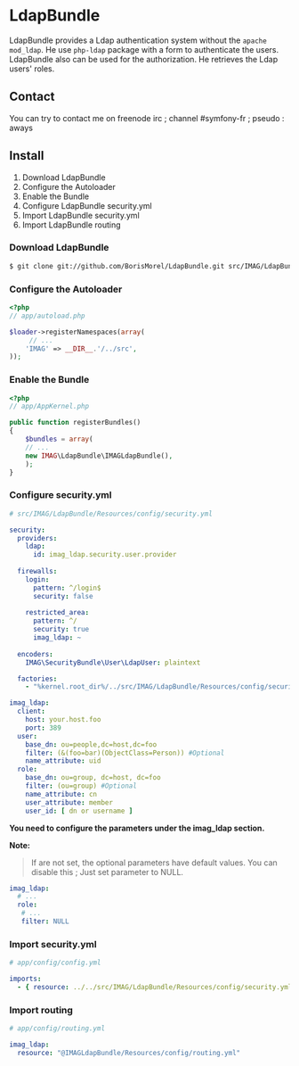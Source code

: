 LdapBundle
==========

LdapBundle provides a Ldap authentication system without the `apache mod_ldap`. He use `php-ldap` package with a form to authenticate the users. LdapBundle also can be used for the authorization. He retrieves the  Ldap users' roles.

Contact
-------
You can try to contact me on freenode irc ; channel #symfony-fr ; pseudo : aways

Install
-------
1. Download LdapBundle
2. Configure the Autoloader
3. Enable the Bundle
4. Configure LdapBundle security.yml
6. Import LdapBundle security.yml
7. Import LdapBundle routing

### Download LdapBundle

``` bash
$ git clone git://github.com/BorisMorel/LdapBundle.git src/IMAG/LdapBundle
```

### Configure the Autoloader

``` php
<?php
// app/autoload.php

$loader->registerNamespaces(array(
     // ...
    'IMAG' => __DIR__.'/../src',
));
```

### Enable the Bundle

``` php
<?php
// app/AppKernel.php

public function registerBundles()
{
    $bundles = array(
    // ...
    new IMAG\LdapBundle\IMAGLdapBundle(),
    );
}
```

### Configure security.yml
``` yaml
# src/IMAG/LdapBundle/Resources/config/security.yml

security:
  providers:
    ldap:
      id: imag_ldap.security.user.provider
        
  firewalls:
    login:
      pattern: ^/login$
      security: false
     
    restricted_area:
      pattern: ^/
      security: true
      imag_ldap: ~
              
  encoders:
    IMAG\SecurityBundle\User\LdapUser: plaintext

  factories:
    - "%kernel.root_dir%/../src/IMAG/LdapBundle/Resources/config/security_factories.xml"

imag_ldap:
  client:
    host: your.host.foo
    port: 389
  user:
    base_dn: ou=people,dc=host,dc=foo
    filter: (&(foo=bar)(ObjectClass=Person)) #Optional
    name_attribute: uid
  role:
    base_dn: ou=group, dc=host, dc=foo
    filter: (ou=group) #Optional
    name_attribute: cn
    user_attribute: member
    user_id: [ dn or username ]
```

**You need to configure the parameters under the imag_ldap section.**

**Note:**

> If are not set, the optional parameters have default values.
> You can disable this ; Just set parameter to NULL.

``` yaml
imag_ldap:
  # ...
  role:
   # ...
   filter: NULL
```

### Import security.yml

``` yaml
# app/config/config.yml

imports:
  - { resource: ../../src/IMAG/LdapBundle/Resources/config/security.yml }
```

### Import routing

``` yaml
# app/config/routing.yml

imag_ldap:
  resource: "@IMAGLdapBundle/Resources/config/routing.yml"
```
